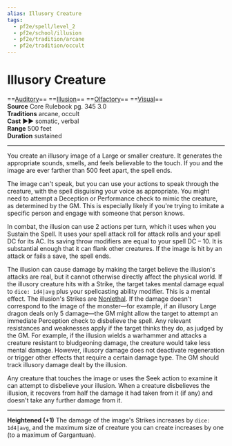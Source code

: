 ```yaml
---
alias: Illusory Creature
tags:
  - pf2e/spell/level_2
  - pf2e/school/illusion
  - pf2e/tradition/arcane
  - pf2e/tradition/occult
---
```


# Illusory Creature

==[Auditory](../../../Traits/Auditory.md)== ==[Illusion](../../../Traits/Illusion.md)== ==[Olfactory](../../../Traits/Olfactory.md)== ==[Visual](../../../Traits/Visual.md)==  
__Source__ Core Rulebook pg. 345 3.0  
**Traditions** arcane, occult  
**Cast** ►► somatic, verbal  
**Range** 500 feet  
**Duration** sustained

---

You create an illusory image of a Large or smaller creature. It generates the appropriate sounds, smells, and feels believable to the touch. If you and the image are ever farther than 500 feet apart, the spell ends.

The image can't speak, but you can use your actions to speak through the creature, with the spell disguising your voice as appropriate. You might need to attempt a Deception or Performance check to mimic the creature, as determined by the GM. This is especially likely if you're trying to imitate a specific person and engage with someone that person knows.

In combat, the illusion can use 2 actions per turn, which it uses when you Sustain the Spell. It uses your spell attack roll for attack rolls and your spell DC for its AC. Its saving throw modifiers are equal to your spell DC – 10. It is substantial enough that it can flank other creatures. If the image is hit by an attack or fails a save, the spell ends.

The illusion can cause damage by making the target believe the illusion's attacks are real, but it cannot otherwise directly affect the physical world. If the illusory creature hits with a Strike, the target takes mental damage equal to `dice: 1d4|avg` plus your spellcasting ability modifier. This is a mental effect. The illusion's Strikes are [Nonlethal](../../../Traits/Nonlethal.md). If the damage doesn't correspond to the image of the monster—for example, if an illusory Large dragon deals only 5 damage—the GM might allow the target to attempt an immediate Perception check to disbelieve the spell. Any relevant resistances and weaknesses apply if the target thinks they do, as judged by the GM. For example, if the illusion wields a warhammer and attacks a creature resistant to bludgeoning damage, the creature would take less mental damage. However, illusory damage does not deactivate regeneration or trigger other effects that require a certain damage type. The GM should track illusory damage dealt by the illusion.

Any creature that touches the image or uses the Seek action to examine it can attempt to disbelieve your illusion. When a creature disbelieves the illusion, it recovers from half the damage it had taken from it (if any) and doesn't take any further damage from it.

<hr>

**Heightened (+1)** The damage of the image's Strikes increases by `dice: 1d4|avg`, and the maximum size of creature you can create increases by one (to a maximum of Gargantuan).
